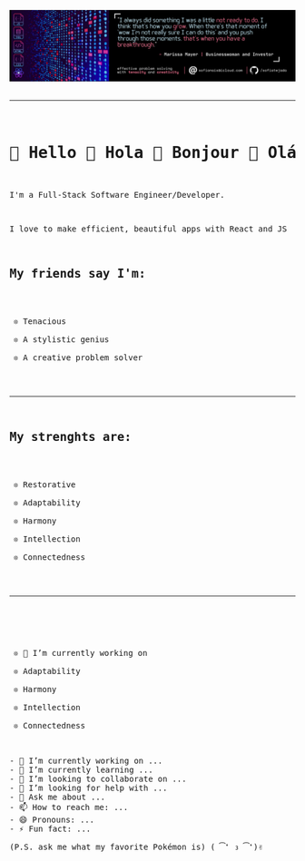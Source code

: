 <pre>
<img src="./banner.png">

<hr> <h1 style="text-align: center">🎃 Hello 🎃 Hola 🎃 Bonjour 🎃 Olá 🎃 안녕하세요 🎃</h1>
<p>I'm a Full-Stack Software Engineer/Developer.</p>
<p>I love to make efficient, beautiful apps with React and JS</p>
<h2>My friends say I'm:</h2>
<ul style="list-style: '❊ '">
<li>Tenacious</li>
<li>A stylistic genius</li>
<li>A creative problem solver</li>
</ul>
<hr>
<h2>My strenghts are:</h2>
<ul style="list-style: '❊ '">
<li>Restorative</li>
<li>Adaptability</li>
<li>Harmony</li>
<li>Intellection</li>
<li>Connectedness</li>
</ul>
<hr>


<ul style="list-style: '❊ '">
<li>🔭 I’m currently working on</li>
<li>Adaptability</li>
<li>Harmony</li>
<li>Intellection</li>
<li>Connectedness</li>
</ul>
- 🔭 I’m currently working on ...
- 🌱 I’m currently learning ...
- 👯 I’m looking to collaborate on ...
- 🤔 I’m looking for help with ...
- 💬 Ask me about ...
- 📫 How to reach me: ...
- 😄 Pronouns: ...
- ⚡ Fun fact: ...

(P.S. ask me what my favorite Pokémon is) ( ͡❛ ₃ ͡❛)✌
